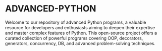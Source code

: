 # ADVANCED-PYTHON
Welcome to our repository of advanced Python programs, a valuable resource for developers and enthusiasts aiming to deepen their expertise and master complex features of Python. This open-source project offers a curated collection of powerful programs covering OOP, decorators, generators, concurrency, DB, and advanced problem-solving techniques.
